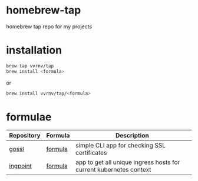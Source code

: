 # homebrew-tap

homebrew tap repo for my projects

# installation

```sh
brew tap vvrnv/tap
brew install <formula>
```
or
```sh
brew install vvrnv/tap/<formula>
```

# formulae

| Repository | Formula | Description |
| ---------- | ------- | ----------- |
| [gossl](https://github.com/vvrnv/gossl)                    | [formula](Formula/gossl.rb)        | simple CLI app for checking SSL certificates |
| [ingpoint](https://github.com/vvrnv/ingpoint)                    | [formula](Formula/ingpoint.rb)        | app to get all unique ingress hosts for current kubernetes context |
